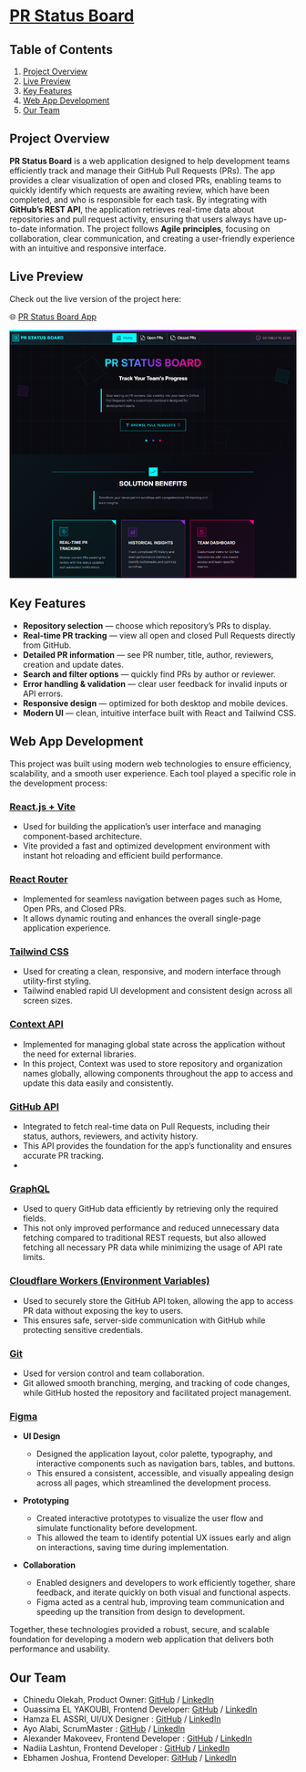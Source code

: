 # [**PR Status Board**](https://github-prs-board.netlify.app/)

## Table of Contents

1. [Project Overview](#project-overview)
2. [Live Preview](#live-preview)
3. [Key Features](#key-features)
4. [Web App Development](#web-app-development)
5. [Our Team](#our-team)

## Project Overview 

**PR Status Board** is a web application designed to help development teams efficiently track and manage their GitHub Pull Requests (PRs).
The app provides a clear visualization of open and closed PRs, enabling teams to quickly identify which requests are awaiting review, which have been completed, and who is responsible for each task.
By integrating with **GitHub’s REST API**, the application retrieves real-time data about repositories and pull request activity, ensuring that users always have up-to-date information.
The project follows **Agile principles**, focusing on collaboration, clear communication, and creating a user-friendly experience with an intuitive and responsive interface.

## Live Preview
Check out the live version of the project here:

🌐 [PR Status Board App](https://github-prs-board.netlify.app/)

![PR Status Board Screenshot](github-pr-review-board/src/assets/preview-img.png)

## Key Features
 
* **Repository selection** — choose which repository’s PRs to display.
* **Real-time PR tracking** — view all open and closed Pull Requests directly from GitHub.
* **Detailed PR information** — see PR number, title, author, reviewers, creation and update dates.
* **Search and filter options** — quickly find PRs by author or reviewer.
* **Error handling & validation** — clear user feedback for invalid inputs or API errors.
* **Responsive design** — optimized for both desktop and mobile devices.
* **Modern UI** — clean, intuitive interface built with React and Tailwind CSS.

## Web App Development

This project was built using modern web technologies to ensure efficiency, scalability, and a smooth user experience. Each tool played a specific role in the development process:

### [React.js + Vite](#react-js)
  - Used for building the application’s user interface and managing component-based architecture.
  - Vite provided a fast and optimized development environment with instant hot reloading and efficient build performance.
    
### [React Router](#react-router)
  - Implemented for seamless navigation between pages such as Home, Open PRs, and Closed PRs.
  - It allows dynamic routing and enhances the overall single-page application experience.
    
### [Tailwind CSS](#tailwind-css)
  - Used for creating a clean, responsive, and modern interface through utility-first styling.
  - Tailwind enabled rapid UI development and consistent design across all screen sizes.
    
### [Context API](#context-api)
  - Implemented for managing global state across the application without the need for external libraries.
  - In this project, Context was used to store repository and organization names globally, allowing components throughout the app to access and update this data easily and consistently.
    
### [GitHub API](#github-api)
  - Integrated to fetch real-time data on Pull Requests, including their status, authors, reviewers, and activity history.
  - This API provides the foundation for the app’s functionality and ensures accurate PR tracking.
  - 
### [GraphQL](#graphql)
  - Used to query GitHub data efficiently by retrieving only the required fields.
  - This not only improved performance and reduced unnecessary data fetching compared to traditional REST requests, but also allowed fetching all necessary PR data while minimizing the usage of API rate limits.
    
### [Cloudflare Workers (Environment Variables)](#cloudflare-workers)
  - Used to securely store the GitHub API token, allowing the app to access PR data without exposing the key to users.
  - This ensures safe, server-side communication with GitHub while protecting sensitive credentials.
    
### [Git](#git)
  - Used for version control and team collaboration.
  - Git allowed smooth branching, merging, and tracking of code changes, while GitHub hosted the repository and facilitated project management.
    
### [Figma](#figma)
- **UI Design**
  - Designed the application layout, color palette, typography, and interactive components such as navigation bars, tables, and buttons.
  - This ensured a consistent, accessible, and visually appealing design across all pages, which streamlined the development process.
    
- **Prototyping**
  - Created interactive prototypes to visualize the user flow and simulate functionality before development.
  - This allowed the team to identify potential UX issues early and align on interactions, saving time during implementation.

- **Collaboration**
  - Enabled designers and developers to work efficiently together, share feedback, and iterate quickly on both visual and functional aspects.
  - Figma acted as a central hub, improving team communication and speeding up the transition from design to development.

Together, these technologies provided a robust, secure, and scalable foundation for developing a modern web application that delivers both performance and usability.

## Our Team

- Chinedu Olekah, Product Owner: [GitHub](https://github.com/kenako1) / [LinkedIn](https://linkedin.com/in/chinedu-olekah)
- Ouassima EL YAKOUBI, Frontend Developer: [GitHub](https://github.com/ouassimaelyakoubi) / [LinkedIn](https://linkedin.com/in/ouassima-elyakoubi)
- Hamza EL ASSRI, UI/UX Designer : [GitHub](https://github.com/Hamza-EL07) / [LinkedIn](https://www.linkedin.com/in/hamza-elassri/)
- Ayo Alabi, ScrumMaster : [GitHub](https://github.com/AAlabi2) / [LinkedIn](https://www.linkedin.com/in/ayot/)
- Alexander Makoveev, Frontend Developer : [GitHub](https://github.com/Alexander-NM) / [LinkedIn](https://www.linkedin.com/in/alexander-makoveev)
- Nadiia Lashtun, Frontend Developer : [GitHub](https://github.com/NadiiaLashtun) / [LinkedIn](https://www.linkedin.com/in/lashtun)
- Ebhamen Joshua, Frontend Developer: [GitHub](https://github.com/Isaacjosh23) / [LinkedIn](https://www.linkedin.com/in/joshua-ebhamen-4904aa344?utm_source=share&utm_campaign=share_via&utm_content=profile&utm_medium=android_app)
